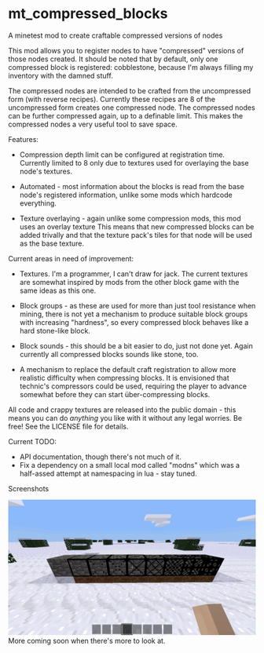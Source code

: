 # mt\_compressed\_blocks
A minetest mod to create craftable compressed versions of nodes

This mod allows you to register nodes to have "compressed" versions of those nodes created.
It should be noted that by default, only one compressed block is registered:
cobblestone, because I'm always filling my inventory with the damned stuff.

The compressed nodes are intended to be crafted from the uncompressed form (with reverse recipes).
Currently these recipes are 8 of the uncompressed form creates one compressed node.
The compressed nodes can be further compressed again, up to a definable limit.
This makes the compressed nodes a very useful tool to save space.

Features:

* Compression depth limit can be configured at registration time.
Currently limited to 8 only due to textures used for overlaying the base node's textures.

* Automated - most information about the blocks is read from the base node's registered information,
unlike some mods which hardcode everything.

* Texture overlaying - again unlike some compression mods, this mod uses an overlay texture
This means that new compressed blocks can be added trivally and that the texture pack's tiles for that node will be used as the base texture.

Current areas in need of improvement:

* Textures. I'm a programmer, I can't draw for jack.
The current textures are somewhat inspired by mods from the other block game with the same ideas as this one.

* Block groups - as these are used for more than just tool resistance when mining,
there is not yet a mechanism to produce suitable block groups with increasing "hardness",
so every compressed block behaves like a hard stone-like block.

* Block sounds - this should be a bit easier to do, just not done yet.
Again currently all compressed blocks sounds like stone, too.

* A mechanism to replace the default craft registration to allow more realistic difficulty when compressing blocks.
It is envisioned that technic's compressors could be used, requiring the player to advance somewhat before they can start über-compressing blocks.

All code and crappy textures are released into the public domain -
this means you can do *anything* you like with it without any legal worries. Be free!
See the LICENSE file for details.

Current TODO:

* API documentation, though there's not much of it.
* Fix a dependency on a small local mod called "modns" which was a half-assed attempt at namespacing in lua - stay tuned.

Screenshots

![cobble 01](screenshots/ss_compressed_cobble_01.png)
More coming soon when there's more to look at.